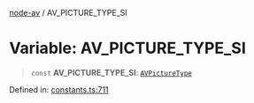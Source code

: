 [node-av](../globals.md) / AV\_PICTURE\_TYPE\_SI

# Variable: AV\_PICTURE\_TYPE\_SI

> `const` **AV\_PICTURE\_TYPE\_SI**: [`AVPictureType`](../type-aliases/AVPictureType.md)

Defined in: [constants.ts:711](https://github.com/seydx/av/blob/f8631fc881b394300b1479f511d55cf1c370a87f/src/constants/constants.ts#L711)
